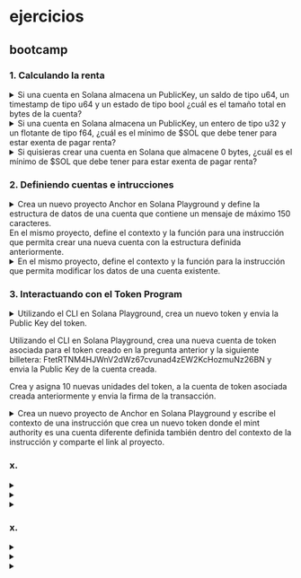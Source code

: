 # ejercicios
## bootcamp
### 1. Calculando la renta
<details><summary>
Si una cuenta en Solana almacena un PublicKey, un saldo de tipo u64, un timestamp de tipo u64 y un estado de tipo bool ¿cuál es el tamaño total en bytes de la cuenta?
</summary>

- PublicKey = 32 bytes
- u64 (saldo) = 8 bytes
- u64 (timestamp) = 8 bytes
- bool (estado) = 1 byte
- Total = 32 + 8 + 8 + 1 = 49 bytes

</details>
<details><summary>
Si una cuenta en Solana almacena un PublicKey, un entero de tipo u32 y un flotante de tipo f64, ¿cuál es el mínimo de $SOL que debe tener para estar exenta de pagar renta?
</summary>

- Primero calculamos el tamaño:
    * PublicKey = 32 bytes
    * u32 = 4 bytes
    * f64 = 8 bytes
    * overhead = 128 bytes
    * Total = 32 + 4 + 8 = 44 bytes + 128 bytes = 172 bytes
- La fórmula para calcular SOL exento de renta es:
    * (tamaño_cuenta * 0.00000348 SOL * 2 años)
    - Por lo tanto: 172 * 0.00000348 * 2 = 0.00119712 SOL

</details>
<details><summary>
Si quisieras crear una cuenta en Solana que almacene 0 bytes, ¿cuál es el mínimo de $SOL que debe tener para estar exenta de pagar renta?
</summary>

- Todas las cuentas en Solana tienen un overhead mínimo de 128 bytes
- Por lo tanto, incluso con 0 bytes de datos, necesitamos calcular:
* 128 * 0.00000348 * 2 = 0.00089088 SOL

</details>


### 2. Definiendo cuentas e intrucciones
<details><summary>
Crea un nuevo proyecto Anchor en Solana Playground y define la estructura de datos de una cuenta que contiene un mensaje de máximo 150 caracteres. </br>
En el mismo proyecto, define el contexto y la función para una instrucción que permita crear una nueva cuenta con la estructura definida anteriormente. 
</summary>

- Código:

```rust
use anchor_lang::prelude::*;

declare_id!("9e1Sp9gCqfHY8CEd6Jm4JvLT899Md5Du5sYMUyQnswSt");

#[program]
pub mod blog {
    use super::*;

    pub fn crear_mensaje(ctx: Context<CrearMensaje>) -> Result<()> {
        ctx.accounts.mensaje.valor = "Hola Mundo!".to_string();
        Ok(())
    }
}

//2. definimos el contexto de la instrucción
#[derive(Accounts)]
pub struct CrearMensaje<'info> {
    //3. cuentas
    // cuenta 'recipinte' mensaje
    #[account(init, payer = user, space = 8 + Mensaje::INIT_SPACE)]
    pub mensaje: Account<'info, Mensaje>, 

    //payer
    #[account(mut)]
    pub user: Signer<'info>,

    //system_program
    pub system_program: Program<'info, System>,
}

//1. estructura de datos del mensaje (cuenta)
#[account]
#[derive(InitSpace)]
pub struct Mensaje {
    #[max_len(150)]
    pub valor: String, 
}
```

- Para interactuar con el contrato ver la sección de: [interactuar con programas en solpg.io](./todo.md#interactuar-con-programas-en-solpgio)

</details>
<details><summary>
En el mismo proyecto, define el contexto y la función para la instrucción que permita modificar los datos de una cuenta existente. 
</summary>

- Código requerido:
```rust
use anchor_lang::prelude::*;

declare_id!("9e1Sp9gCqfHY8CEd6Jm4JvLT899Md5Du5sYMUyQnswSt");

//4. definimos el programa
#[program]
pub mod blog {
    use super::*;
    //5. creamos la función de la instrucción para crear
    pub fn crear_mensaje(ctx: Context<CrearMensaje>) -> Result<()> {
        ctx.accounts.mensaje_account.valor = "Hola Mundo!".to_string();
        Ok(())
    }
    //7. creamos la función de la instrucción para modificar
    pub fn mod_mensaje(ctx: Context<ModificarMensaje>, mensaje: String) -> Result<()> {
        //+9. requerimientos previos
        require!(!mensaje.is_empty(), CustomError::EmptyMessage);
        require!(mensaje.len() <= 150, CustomError::MessageTooLong);

        ctx.accounts.mensaje_account.valor = mensaje;
        Ok(())
    }
}
//6. definimos el contexto de la instrucción para modificar
#[derive(Accounts)]
pub struct ModificarMensaje<'info> {
    #[account(mut)]
    pub mensaje_account: Account<'info, Mensaje>,

    #[account(mut)]
    pub user: Signer<'info>,
}

//2. definimos el contexto de la instrucción para crear
#[derive(Accounts)]
pub struct CrearMensaje<'info> {
    //3. cuentas
    // cuenta 'recipinte' mensaje
    #[account(init, payer = user, space = 8 + Mensaje::INIT_SPACE)]
    pub mensaje_account: Account<'info, Mensaje>,

    //payer
    #[account(mut)]
    pub user: Signer<'info>,

    //system_program
    pub system_program: Program<'info, System>,
}

//1. estructura de datos del mensaje (cuenta)
#[account]
#[derive(InitSpace)]
pub struct Mensaje {
    #[max_len(150)]
    pub valor: String,
}
//+8. mensajes de error personalizados
#[error_code]
pub enum CustomError {
    #[msg("The message exceeds 150 characters.")]
    MessageTooLong,

    #[msg("The message cannot be empty.")]
    EmptyMessage,
}
```

- Limitado a owner del mensaje:
```rust
use anchor_lang::prelude::*;

declare_id!("9e1Sp9gCqfHY8CEd6Jm4JvLT899Md5Du5sYMUyQnswSt");

//4. definimos el programa
#[program]
pub mod blog {
    use super::*;
    //5. creamos la función de la instrucción para crear
    pub fn crear_mensaje(ctx: Context<CrearMensaje>) -> Result<()> {
        ctx.accounts.mensaje_account.owner = *ctx.accounts.user.key;
        ctx.accounts.mensaje_account.valor = "Hola Mundo!".to_string();
        Ok(())
    }
    //7. creamos la función de la instrucción para modificar
    pub fn mod_mensaje(ctx: Context<ModificarMensaje>, mensaje: String) -> Result<()> {
        //+9. requerimientos previos
        require!(!mensaje.is_empty(), CustomError::EmptyMessage);
        require!(mensaje.len() <= 150, CustomError::MessageTooLong);
        require_keys_eq!(ctx.accounts.mensaje_account.owner, *ctx.accounts.user.key, CustomError::OnlyOwnerMessage);

        ctx.accounts.mensaje_account.valor = mensaje;
        Ok(())
    }
}
//6. definimos el contexto de la instrucción para modificar
#[derive(Accounts)]
pub struct ModificarMensaje<'info> {
    #[account(mut)]
    pub mensaje_account: Account<'info, Mensaje>,

    #[account(mut)]
    pub user: Signer<'info>,
}

//2. definimos el contexto de la instrucción para crear
#[derive(Accounts)]
pub struct CrearMensaje<'info> {
    //3. cuentas
    // cuenta 'recipinte' mensaje
    #[account(init, payer = user, space = 8 + Mensaje::INIT_SPACE)]
    pub mensaje_account: Account<'info, Mensaje>,

    //payer
    #[account(mut)]
    pub user: Signer<'info>,

    //system_program
    pub system_program: Program<'info, System>,
}

//1. estructura de datos del mensaje (cuenta)
#[account]
#[derive(InitSpace)]
pub struct Mensaje {
    pub owner: Pubkey,
    #[max_len(150)]
    pub valor: String,
}
//+8. mensajes de error personalizados
#[error_code]
pub enum CustomError {
    #[msg("The message exceeds 150 characters.")]
    MessageTooLong,

    #[msg("The message cannot be empty.")]
    EmptyMessage,

    #[msg("Only the owner can modify the message")]
    OnlyOwnerMessage,
}
```
</details>

### 3. Interactuando con el Token Program

<details><summary>
Utilizando el CLI en Solana Playground, crea un nuevo token y envia la Public Key del token.

Utilizando el CLI en Solana Playground, crea una nueva cuenta de token asociada para el token creado en la pregunta anterior y la siguiente billetera: FtetRTNM4HJWnV2dWz67cvunad4zEW2KcHozmuNz26BN y envia la Public Key de la cuenta creada.

Crea y asigna 10 nuevas unidades del token, a la cuenta de token asociada creada anteriormente y envia la firma de la transacción.
</summary>

- `spl-token create-token` -> *HBkdfpM4FLabw5Xp5qCE9cYqbS5yyV4uHqoDmPpRdEhr*

- `spl-token create-account HBkdfpM4FLabw5Xp5qCE9cYqbS5yyV4uHqoDmPpRdEhr` -> *5NumnxJdX78t7SLsS9fM6jwX2auaP96AoXXzcMSBbBbW*

- `spl-token mint HBkdfpM4FLabw5Xp5qCE9cYqbS5yyV4uHqoDmPpRdEhr 10 -- 5NumnxJdX78t7SLsS9fM6jwX2auaP96AoXXzcMSBbBbW` -> *2QVPd7AQZvVJbFe6tq9kbdQi2Lgtav7zVXYooLdkF7a1kFxeZB2nAG1pmHra8TnhMNSaMcd7uQ96mkJmXE48EkQv*


</details>
<details><summary>
Crea un nuevo proyecto de Anchor en Solana Playground y escribe el contexto de una instrucción que crea un nuevo token donde el mint authority es una cuenta diferente definida también dentro del contexto de la instrucción y comparte el link al proyecto.
</summary>

- Código básico:
```rust
use anchor_lang::prelude::*;
use anchor_spl::token::*;

declare_id!("EgVw1Bjs5z8R6XwRrpbYFt8wGXZYAztGxbhKCPXcynj6");

//2. Crear programa y instrucción
#[program]
pub mod token_exercise {
    use super::*;

    pub fn create_token_mint(_ctx: Context<CreateToken>) -> Result<()>{
        Ok(())
    }
}

//1. Crear contexto
#[derive(Accounts)]
pub struct CreateToken<'info>{

    //cuenta 'mint account'
    #[account(init, payer = fee_payer, mint::decimals = 9, mint::authority = mint_authority)]
    pub mint_account: Account<'info, Mint>,

    //cuentas mutables
    #[account(mut)]
    pub mint_authority: Signer<'info>,
    #[account(mut)]
    pub fee_payer: Signer<'info>,

    //cuentas programa
    pub system_program: Program<'info, System>,
    pub token_program: Program<'info, Token>,

    //cuentas asociadas
    pub rent: Sysvar<'info, Rent>,
}
```
- Código mejorado IA(Chat-GPT):
```rs
use anchor_lang::prelude::*;
use anchor_spl::token::*;

declare_id!("EgVw1Bjs5z8R6XwRrpbYFt8wGXZYAztGxbhKCPXcynj6");

//2. Crear programa y instrucción
#[program]
pub mod token_exercise {
    use super::*;

    pub fn create_token_mint(_ctx: Context<CreateToken>) -> Result<()>{
        Ok(())
    }
}

//1. Crear contexto
#[derive(Accounts)]
pub struct CreateToken<'info>{
    //cuentas mutables 💡 -> segun GPT, es mejor declarar primero la autoridad que se utiliza en mint_account
    #[account(mut)]
    pub mint_authority: Signer<'info>,
   

    //cuenta 'mint account'
    #[account(
        init, 
        payer = fee_payer, 
        mint::decimals = 9, 
        mint::authority = mint_authority,
        mint::token_program = token_program //segun GPT, es buena practica indicar siempre el token_program
        )]
    pub mint_account: Account<'info, Mint>,

    #[account(mut)]
    pub fee_payer: Signer<'info>,

    //cuentas programa
    pub system_program: Program<'info, System>,
    pub token_program: Program<'info, Token>,

    //cuentas asociadas
    pub rent: Sysvar<'info, Rent>,
}
```

    ❓⁉️ Chat-GPT said ⁉️ 📢⁉️

    - `mint_authority` debe ir antes porque es un valor lógico dentro de `mint_account`.  
    - `fee_payer` y `token_program` pueden ir después porque Anchor ya sabe resolverlos.  
 


</details>



### x. 
<details><summary>

</summary>



</details>
<details><summary>

</summary>



</details>
<details><summary>

</summary>



</details>

### x. 
<details><summary>

</summary>



</details>
<details><summary>

</summary>



</details>
<details><summary>

</summary>



</details>